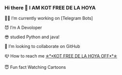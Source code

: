 ### Hi there 👋 I AM KOT FREE DE LA HOYA

👨‍💻 I’m currently working on [Telegram Bots]

😈 I’m A Devoloper 

😎 studied Python and java!

🥰 I’m looking to collaborate on GitHub

📪 How to reach me [✯°•KOT FREE DE LA HOYA OFF•°✯](https://:t.me/kot_free_de_la_hoya_off)

😇 Fun fact Watching Cartoons



<!--
**kotfreede/Kotfreede** is a ✨ _special_ ✨ repository because its `README.md` (this file) appears on your GitHub profile.

--




👨‍💻 I’m currently working on [Telegram Bots]

😈 I’m A Devoloper 

😎 studied Python and java!

🥰 I’m looking to collaborate on GitHub

📪 How to reach me ✯°•KOT FREE DE LA HOYA OFF•°✯

😇 Fun fact Watching Cartoons

